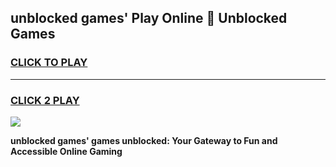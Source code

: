 
## unblocked games' Play Online 👋 Unblocked Games
<h3>
<a href="https://premium.freeplayer.one?title=unblocked_games'&ref=19F">CLICK TO PLAY</a></h3>
<hr>

<h3>
<a href="https://premium.freeplayer.one?title=unblocked_games'&ref=19F">CLICK 2 PLAY</a>
  
</h3>

<a href="https://premium.freeplayer.one?title=unblocked_games'&ref=19F"><img src="https://clearcache.store/games.png"></a>


**unblocked games' games unblocked: Your Gateway to Fun and Accessible Online Gaming**
